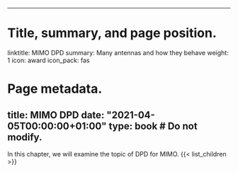  ---
# Title, summary, and page position.
linktitle: MIMO DPD
summary: Many antennas and how they behave
weight: 1
icon: award
icon_pack: fas

# Page metadata.
title: MIMO DPD
date: "2021-04-05T00:00:00+01:00"
type: book  # Do not modify.
---

In this chapter, we will examine the topic of DPD for MIMO. 
{{< list_children >}}

 
